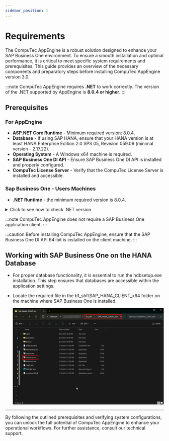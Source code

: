 ```yaml
---
sidebar_position: 1
---
```


# Requirements

The CompuTec AppEngine is a robust solution designed to enhance your SAP Business One environment. To ensure a smooth installation and optimal performance, it is critical to meet specific system requirements and prerequisites. This guide provides an overview of the necessary components and preparatory steps before installing CompuTec AppEngine version 3.0.

:::note
    CompuTec AppEngine requires **.NET** to work correctly. The version of the .NET supported by AppEngine is **8.0.4 or higher**.
:::

## Prerequisites

### For AppEngine

- **ASP.NET Core Runtime** - Minimum required version: 8.0.4.
- **Database** - If using SAP HANA, ensure that your HANA version is at least HANA Enterprise Edition 2.0 SPS 05, Revision 059.09 (minimal version - 2.17.22).
- **Operating System** - A Windows x64 machine is required.
- **SAP Business One DI API** - Ensure SAP Business One DI API is installed and properly configured.
- **CompuTec License Server** - Verify that the CompuTec License Server is installed and accessible.

### Sap Business One - Users Machines

- **.NET Runtime** - the minimum required version is 8.0.4.

<details>
<summary>Click to see how to check .NET version</summary>
<div>
    1. Type in the following command in Command Prompt from Windows applications:
    ```dotnet --version```,
        and click enter.

    2. The result will show the .NET version:

        ![Result](./media/requirements/result-01.png)

    We recommend that you install the latest version of .NET – you can do it using the dedicated tool Windows Update or manually downloading the required files from the Microsoft site: [Microsoft .NET 8.7 (Web Installer)](https://dotnet.microsoft.com/en-us/download).
</div>
</details>

:::note
    CompuTec AppEngine does not require a SAP Business One application client.
:::

:::caution
Before installing CompuTec AppEngine, ensure that the SAP Business One DI API 64-bit is installed on the client machine.
:::

## Working with SAP Business One on the HANA Database

- For proper database functionality, it is essential to run the hdbsetup.exe installation. This step ensures that databases are accessible within the application settings.

- Locate the required file in the b1_shf\SAP_HANA_CLIENT_x64 folder on the machine where SAP Business One is installed.

    ![Setup](./media/requirements/setup.png)

---
By following the outlined prerequisites and verifying system configurations, you can unlock the full potential of CompuTec AppEngine to enhance your operational workflows. For further assistance, consult our technical support.
